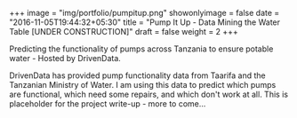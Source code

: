 +++
image = "img/portfolio/pumpitup.png"
showonlyimage = false
date = "2016-11-05T19:44:32+05:30"
title = "Pump It Up - Data Mining the Water Table [UNDER CONSTRUCTION]"
draft = false
weight = 2
+++

Predicting the functionality of pumps across Tanzania to ensure potable water - Hosted by DrivenData.
<!--more-->

DrivenData has provided pump functionality data from Taarifa and the Tanzanian Ministry of Water. I am using this data to predict which pumps are functional, which need some repairs, and which don't work at all. This is placeholder for the project write-up - more to come...
